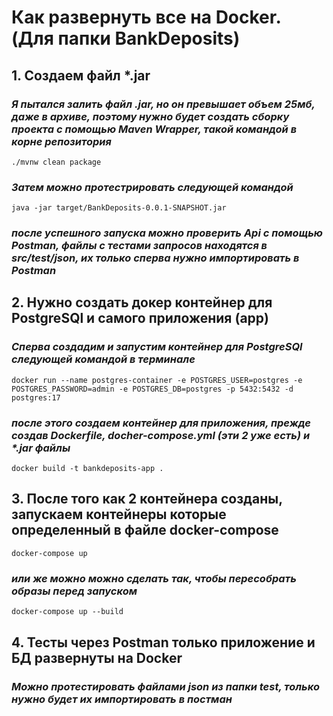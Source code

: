 # Как развернуть все на Docker. (**Для папки BankDeposits**)

## 1. Создаем файл *.jar
### *Я пытался залить файл .jar, но он превышает объем 25мб, даже в архиве, поэтому нужно будет создать сборку проекта с помощью Maven Wrapper, такой командой в корне репозитория*
```
./mvnw clean package 
```
### *Затем можно протестрировать следующей командой*
```
java -jar target/BankDeposits-0.0.1-SNAPSHOT.jar
```
### *после успешного запуска можно проверить Api с помощью Postman, файлы с тестами запросов находятся в src/test/json, их только сперва нужно импортировать в Postman*

## 2. Нужно создать докер контейнер для PostgreSQl и самого приложения (app)
### *Сперва создадим и запустим контейнер для PostgreSQl следующей командой в терминале*
```
docker run --name postgres-container -e POSTGRES_USER=postgres -e POSTGRES_PASSWORD=admin -e POSTGRES_DB=postgres -p 5432:5432 -d postgres:17
```
### _после этого создаем контейнер для приложения, прежде создав Dockerfile, docher-compose.yml (эти 2 уже есть) и *.jar файлы_
```
docker build -t bankdeposits-app . 
```
## 3. После того как 2 контейнера созданы, запускаем контейнеры которые определенный в файле docker-compose
```
docker-compose up 
```
### *или же можно можно сделать так, чтобы пересобрать образы перед запуском*
```
docker-compose up --build
```
## 4. Тесты через Postman только приложение и БД развернуты на Docker
### *Можно протестировать файлами json из папки test, только нужно будет их импортировать в постман*
